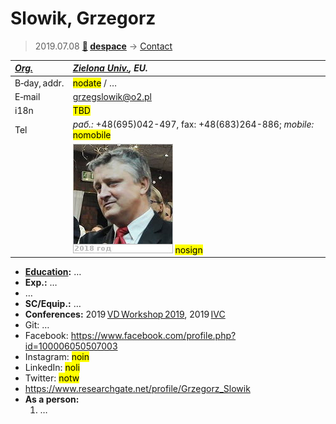 # Slowik, Grzegorz
> 2019.07.08 **[🚀](../index/index.md) [despace](index.md)** → [Contact](contact.md)

|*[Org.](contact.md)*|*[Zielona Univ.](zz_zielona_univ.md), EU.*|
|:--|:--|
|B‑day, addr.| <mark>nodate</mark> / … |
|E‑mail| <grzegslowik@o2.pl> |
|i18n| <mark>TBD</mark> |
|Tel|*раб.:* +48(695)042-497, fax: +48(683)264-886; *mobile:* <mark>nomobile</mark> |
|| [![](f/contact/s/slowik_001_photo_thumb.jpg)](f/contact/s/slowik_001_photo.jpg) <mark>nosign</mark> |

   - **[Education](edu.md):** …
   - **Exp.:** …
   - …
   - **SC/Equip.:** …
   - **Conferences:** 2019 [VD Workshop 2019](vdws2019.md), 2019 [IVC](ivc_2019.md)
   - Git: …
   - Facebook: <https://www.facebook.com/profile.php?id=100006050507003>
   - Instagram: <mark>noin</mark>
   - LinkedIn: <mark>noli</mark>
   - Twitter: <mark>notw</mark>
   - <https://www.researchgate.net/profile/Grzegorz_Slowik>
   - **As a person:**
      1. …
